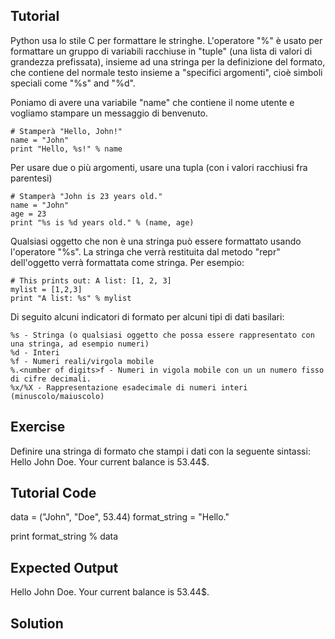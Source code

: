 Tutorial
--------

Python usa lo stile C per formattare le stringhe. L'operatore "%" è usato per formattare un gruppo di variabili racchiuse in  "tuple" (una lista di valori di grandezza prefissata), insieme ad una stringa per la definizione del formato, che contiene del normale testo insieme a "specifici argomenti", cioè simboli speciali come  "%s" and "%d".

Poniamo di avere una variabile "name" che contiene il nome utente e vogliamo stampare un messaggio di benvenuto.

    # Stamperà "Hello, John!"
    name = "John"
    print "Hello, %s!" % name

Per usare due o più argomenti, usare una tupla (con i valori racchiusi fra parentesi)

    # Stamperà "John is 23 years old."
    name = "John"
    age = 23
    print "%s is %d years old." % (name, age)

Qualsiasi oggetto che non è una stringa può essere formattato usando l'operatore "%s". La stringa che verrà restituita dal metodo "repr" dell'oggetto verrà formattata come stringa. Per esempio:

    # This prints out: A list: [1, 2, 3]
    mylist = [1,2,3]
    print "A list: %s" % mylist

Di seguito alcuni indicatori di formato per alcuni tipi di dati basilari:

    %s - Stringa (o qualsiasi oggetto che possa essere rappresentato con una stringa, ad esempio numeri)
    %d - Interi
    %f - Numeri reali/virgola mobile
    %.<number of digits>f - Numeri in vigola mobile con un un numero fisso di cifre decimali.
    %x/%X - Rappresentazione esadecimale di numeri interi (minuscolo/maiuscolo)

Exercise
--------

Definire una stringa di formato che stampi i dati con la seguente sintassi:
    Hello John Doe. Your current balance is 53.44$.

Tutorial Code
-------------

data = ("John", "Doe", 53.44)
format_string = "Hello."

print format_string % data

Expected Output
---------------

Hello John Doe. Your current balance is 53.44$.

Solution
--------
